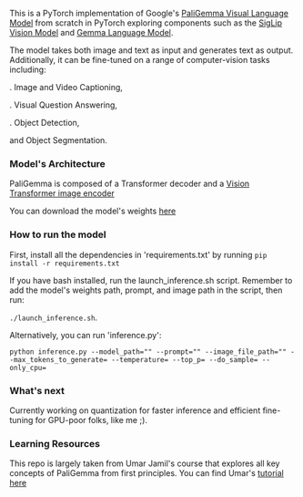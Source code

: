 This is a PyTorch implementation of Google's [PaliGemma Visual Language Model](https://ai.google.dev/gemma/docs/paligemma) from scratch in PyTorch exploring components such as the [SigLip Vision Model](https://arxiv.org/abs/2303.15343) and [Gemma Language Model](https://arxiv.org/abs/2403.08295). 

The model takes both image and text as input and generates text as output. Additionally, it can be fine-tuned on a range of computer-vision tasks including:

. Image and Video Captioning,

. Visual Question Answering,

. Object Detection,

and Object Segmentation.


### Model's Architecture
PaliGemma is composed of a Transformer decoder and a [Vision Transformer image encoder](https://arxiv.org/abs/2010.11929)

You can download the model's weights [here](https://huggingface.co/google/paligemma-3b-pt-224)

### How to run the model
First, install all the dependencies in 'requirements.txt' by running ```pip install -r requirements.txt```

If you have bash installed, run the launch_inference.sh script. Remember to add the model's weights path, prompt, and image path in the script, then run:

```./launch_inference.sh```.

Alternatively, you can run 'inference.py':

```python inference.py --model_path="" --prompt="" --image_file_path="" --max_tokens_to_generate= --temperature= --top_p= --do_sample= --only_cpu= ```


### What's next
Currently working on quantization for faster inference and efficient fine-tuning for GPU-poor folks, like me ;). 


### Learning Resources
This repo is largely taken from Umar Jamil's course that explores all key concepts of PaliGemma from first principles.
You can find Umar's [tutorial here](https://www.youtube.com/watch?v=vAmKB7iPkWw&list=WL&index=2)
